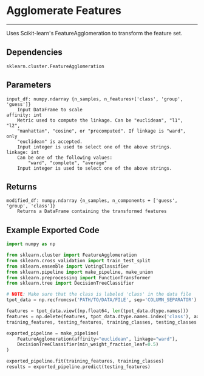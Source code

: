 # Agglomerate Features
* * *

Uses Scikit-learn's FeatureAgglomeration to transform the feature set.

## Dependencies
    sklearn.cluster.FeatureAgglomeration


Parameters
----------
    input_df: numpy.ndarray {n_samples, n_features+['class', 'group', 'guess']}
        Input DataFrame to scale
    affinity: int
        Metric used to compute the linkage. Can be "euclidean", "l1", "l2",
        "manhattan", "cosine", or "precomputed". If linkage is "ward", only
        "euclidean" is accepted.
        Input integer is used to select one of the above strings.
    linkage: int
        Can be one of the following values:
            "ward", "complete", "average"
        Input integer is used to select one of the above strings.

Returns
-------
    modified_df: numpy.ndarray {n_samples, n_components + ['guess', 'group', 'class']}
        Returns a DataFrame containing the transformed features

Example Exported Code
---------------------

```Python
import numpy as np

from sklearn.cluster import FeatureAgglomeration
from sklearn.cross_validation import train_test_split
from sklearn.ensemble import VotingClassifier
from sklearn.pipeline import make_pipeline, make_union
from sklearn.preprocessing import FunctionTransformer
from sklearn.tree import DecisionTreeClassifier

# NOTE: Make sure that the class is labeled 'class' in the data file
tpot_data = np.recfromcsv('PATH/TO/DATA/FILE', sep='COLUMN_SEPARATOR')

features = tpot_data.view((np.float64, len(tpot_data.dtype.names)))
features = np.delete(features, tpot_data.dtype.names.index('class'), axis=1)
training_features, testing_features, training_classes, testing_classes =     train_test_split(features, tpot_data['class'], random_state=42)

exported_pipeline = make_pipeline(
    FeatureAgglomeration(affinity="euclidean", linkage="ward"),
    DecisionTreeClassifier(min_weight_fraction_leaf=0.5)
)

exported_pipeline.fit(training_features, training_classes)
results = exported_pipeline.predict(testing_features)

```
